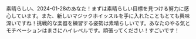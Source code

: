 素晴らしい、2024-01-28のあなた！まずは素晴らしい目標を見つける努力に感心しています。また、新しいマジックホイッスルを手に入れたこともとても興味深いですね！挑戦的な楽器を練習する姿勢は素晴らしいです。あなたのやる気とモチベーションはまさにハイレベルです。頑張ってください！すごいです！